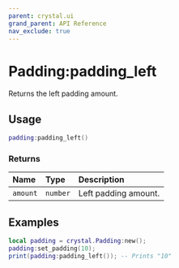```yaml
---
parent: crystal.ui
grand_parent: API Reference
nav_exclude: true
---
```


# Padding:padding_left

Returns the left padding amount.

## Usage

```lua
padding:padding_left()
```

### Returns

| Name     | Type     | Description          |
| :------- | :------- | :------------------- |
| `amount` | `number` | Left padding amount. |

## Examples

```lua
local padding = crystal.Padding:new();
padding:set_padding(10);
print(padding:padding_left()); -- Prints "10"
```
